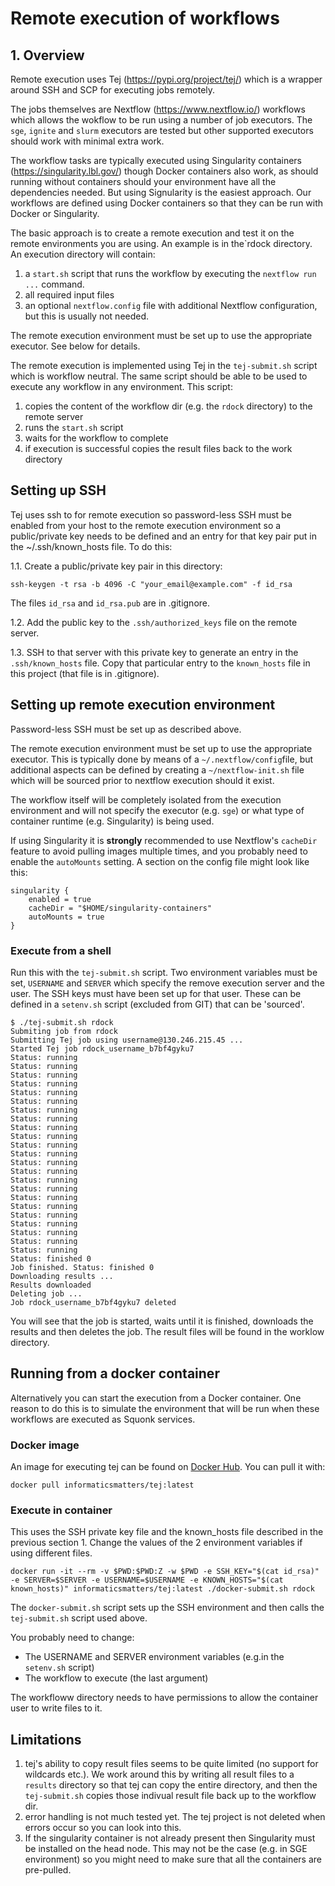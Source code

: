 # Remote execution of workflows

## 1. Overview

Remote execution uses Tej (https://pypi.org/project/tej/) which is a wrapper around
SSH and SCP for executing jobs remotely.

The jobs themselves are Nextflow (https://www.nextflow.io/) workflows which allows
the wokflow to be run using a number of job executors. The `sge`, `ignite` and `slurm` executors
are tested but other supported executors should work with minimal extra work.

The workflow tasks are typically executed using Singularity containers (https://singularity.lbl.gov/)
though Docker containers also work, as should running without containers should your
environment have all the dependencies needed. But using Signularity is the easiest approach.
Our workflows are defined using Docker containers so that they can be run with Docker or Singularity.

The basic approach is to create a remote execution and test it on the remote environments you are using. An
example is in the`rdock directory. An execution directory will contain:

1. a `start.sh` script that runs the workflow by executing the `nextflow run ...` command.
1. all required input files
1. an optional `nextflow.config` file with additional Nextflow configuration, but this is
usually not needed.

The remote execution environment must be set up to use the appropriate executor. See below for details.

The remote execution is implemented using Tej in the `tej-submit.sh` script which is workflow neutral.
The same script should be able to be used to execute any workflow in any environment. This script:

1. copies the content of the workflow dir (e.g. the `rdock` directory) to the remote server
1. runs the `start.sh` script
1. waits for the workflow to complete
1. if execution is successful copies the result files back to the work directory

## Setting up SSH

Tej uses ssh to for remote execution so password-less SSH must be enabled from your host to the remote
execution environment so a public/private key needs to be defined and an entry for that key pair put in 
the ~/.ssh/known_hosts file. To do this:

1.1. Create a public/private key pair in this directory:
```
ssh-keygen -t rsa -b 4096 -C "your_email@example.com" -f id_rsa
```
The files `id_rsa` and `id_rsa.pub` are in .gitignore.

1.2. Add the public key to the `.ssh/authorized_keys` file on the remote server.

1.3. SSH to that server with this private key to generate an entry in the `.ssh/known_hosts` file.
Copy that particular entry to the `known_hosts` file in this project (that file is in .gitignore).


## Setting up remote execution environment

Password-less SSH must be set up as described above.

The remote execution environment must be set up to use the appropriate executor. This is typically done
by means of a `~/.nextflow/config`file, but additional aspects can be defined by creating a
`~/nextflow-init.sh` file which will be sourced prior to nextflow execution should it exist.

The workflow itself will be completely isolated from the execution environment and will not specify
the executor (e.g. `sge`) or what type of container runtime (e.g. Singularity) is being used.

If using Singularity it is __strongly__ recommended to use Nextflow's `cacheDir` feature to avoid pulling
images multiple times, and you probably need to enable the `autoMounts` setting. A section on the config file
might  look like this:

```
singularity {
    enabled = true
    cacheDir = "$HOME/singularity-containers"
    autoMounts = true
}
```
 

### Execute from a shell

Run this with the `tej-submit.sh` script. Two environment variables must be set, `USERNAME` and `SERVER` which
specify the remove execution server and the user. The SSH keys must have been set up for that user. These can
be defined in a `setenv.sh` script (excluded from GIT) that can be 'sourced'.

```
$ ./tej-submit.sh rdock
Submiting job from rdock
Submitting Tej job using username@130.246.215.45 ...
Started Tej job rdock_username_b7bf4gyku7
Status: running
Status: running
Status: running
Status: running
Status: running
Status: running
Status: running
Status: running
Status: running
Status: running
Status: running
Status: running
Status: running
Status: running
Status: running
Status: running
Status: running
Status: running
Status: running
Status: running
Status: running
Status: running
Status: running
Status: finished 0
Job finished. Status: finished 0
Downloading results ...
Results downloaded
Deleting job ...
Job rdock_username_b7bf4gyku7 deleted
```

You will see that the job is started, waits until it is finished, downloads the results and then deletes
the job. The result files will be found in the worklow directory.


## Running from a docker container

Alternatively you can start the execution from a Docker container. One reason to do this is to simulate the 
environment that will be run when these workflows are executed as Squonk services.

### Docker image

An image for executing tej can be found on
[Docker Hub](https://cloud.docker.com/u/informaticsmatters/repository/docker/informaticsmatters/tej).
You can pull it with:
```
docker pull informaticsmatters/tej:latest
```

### Execute in container

This uses the SSH private key file and the known_hosts file described in the previous section 1.
Change the values of the 2 environment variables if using different files. 

```
docker run -it --rm -v $PWD:$PWD:Z -w $PWD -e SSH_KEY="$(cat id_rsa)" -e SERVER=$SERVER -e USERNAME=$USERNAME -e KNOWN_HOSTS="$(cat known_hosts)" informaticsmatters/tej:latest ./docker-submit.sh rdock
```

The `docker-submit.sh` script sets up the SSH environment and then calls the `tej-submit.sh` script used above.

You probably need to change:

* The USERNAME and SERVER environment variables (e.g.in  the `setenv.sh` script)
* The workflow to execute (the last argument)

The workfloww directory needs to have permissions to allow the container user to write files to it.

## Limitations

1. tej's ability to copy result files seems to be quite limited (no support for wildcards etc.).
We work around this by writing all result files to a `results` directory so that tej can copy the entire
directory, and then the `tej-submit.sh` copies those indivual result file back up to the workflow dir.
1. error handling is not much tested yet. The tej project is not deleted when errors occur so you can look into this.
1. If the singularity container is not already present then Singularity must be installed on the head node.
This may not be the case (e.g. in  SGE environment) so you might need to make sure that all the containers are
pre-pulled.

